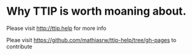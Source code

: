 # Why TTIP is worth moaning about.

Please visit http://ttip.help for more info

Pleae visit https://github.com/mathiasrw/ttip-help/tree/gh-pages to contribute
